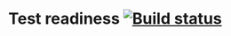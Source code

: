 # Test readiness [![Build status](https://ci.appveyor.com/api/projects/status/xr57h31igpb2cph2/branch/main?svg=true)](https://ci.appveyor.com/project/Elijah-Pe/cardsorder/branch/main)
